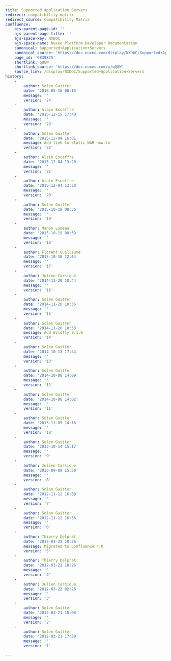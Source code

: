 ```yaml
---
title: Supported Application Servers
redirect: compatibility-matrix
redirect_source: Compatibility Matrix
confluence:
    ajs-parent-page-id: ''
    ajs-parent-page-title: ''
    ajs-space-key: NXDOC
    ajs-space-name: Nuxeo Platform Developer Documentation
    canonical: Supported+Application+Servers
    canonical_source: 'https://doc.nuxeo.com/display/NXDOC/Supported+Application+Servers'
    page_id: '9830825'
    shortlink: qQGW
    shortlink_source: 'https://doc.nuxeo.com/x/qQGW'
    source_link: /display/NXDOC/Supported+Application+Servers
history:
    - 
        author: Solen Guitter
        date: '2016-05-16 08:15'
        message: ''
        version: '24'
    - 
        author: Alain Escaffre
        date: '2015-12-15 17:40'
        message: ''
        version: '23'
    - 
        author: Solen Guitter
        date: '2015-12-04 16:01'
        message: Add link to static WAR how-to
        version: '22'
    - 
        author: Alain Escaffre
        date: '2015-12-04 13:20'
        message: ''
        version: '21'
    - 
        author: Alain Escaffre
        date: '2015-12-04 13:20'
        message: ''
        version: '20'
    - 
        author: Solen Guitter
        date: '2015-10-19 09:36'
        message: ''
        version: '19'
    - 
        author: Manon Lumeau
        date: '2015-10-19 08:39'
        message: ''
        version: '18'
    - 
        author: Florent Guillaume
        date: '2015-10-16 12:04'
        message: ''
        version: '17'
    - 
        author: Julien Carsique
        date: '2014-11-20 10:44'
        message: ''
        version: '16'
    - 
        author: Solen Guitter
        date: '2014-11-20 10:36'
        message: ''
        version: '15'
    - 
        author: Solen Guitter
        date: '2014-11-20 10:33'
        message: Add Wildfly 8.1.0
        version: '14'
    - 
        author: Solen Guitter
        date: '2014-10-13 17:44'
        message: ''
        version: '13'
    - 
        author: Solen Guitter
        date: '2014-10-08 14:09'
        message: ''
        version: '12'
    - 
        author: Solen Guitter
        date: '2014-10-08 14:02'
        message: ''
        version: '11'
    - 
        author: Solen Guitter
        date: '2013-11-05 14:16'
        message: ''
        version: '10'
    - 
        author: Solen Guitter
        date: '2013-10-14 15:17'
        message: ''
        version: '9'
    - 
        author: Julien Carsique
        date: '2013-09-09 15:50'
        message: ''
        version: '8'
    - 
        author: Solen Guitter
        date: '2012-11-12 16:39'
        message: ''
        version: '7'
    - 
        author: Solen Guitter
        date: '2012-11-12 16:36'
        message: ''
        version: '6'
    - 
        author: Thierry Delprat
        date: '2012-03-22 18:26'
        message: Migrated to Confluence 4.0
        version: '5'
    - 
        author: Thierry Delprat
        date: '2012-03-22 18:26'
        message: ''
        version: '4'
    - 
        author: Julien Carsique
        date: '2012-03-22 02:26'
        message: ''
        version: '3'
    - 
        author: Solen Guitter
        date: '2012-03-21 18:08'
        message: ''
        version: '2'
    - 
        author: Solen Guitter
        date: '2012-03-21 17:50'
        message: ''
        version: '1'

---
```

